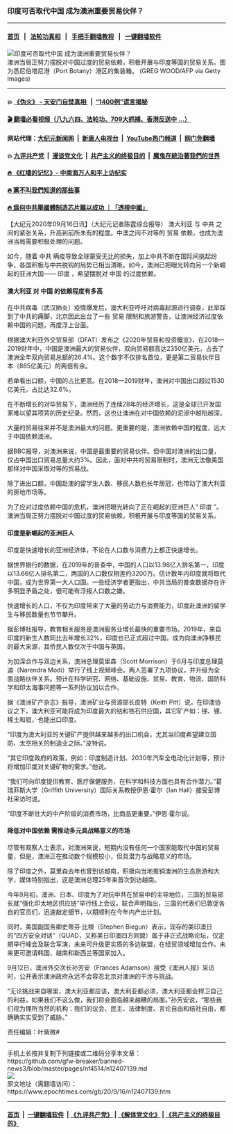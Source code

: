 ### 印度可否取代中国 成为澳洲重要贸易伙伴？
------------------------

#### [首页](https://github.com/gfw-breaker/banned-news3/blob/master/README.md) &nbsp;&nbsp;|&nbsp;&nbsp; [法轮功真相](https://github.com/begood0513/basic/blob/master/README.md)  &nbsp;&nbsp;|&nbsp;&nbsp; [手把手翻墙教程](https://github.com/gfw-breaker/guides/wiki)  &nbsp;&nbsp;|&nbsp;&nbsp; [一键翻墙软件](https://github.com/gfw-breaker/nogfw/blob/master/README.md)  



<div><img alt="印度可否取代中国 成为澳洲重要贸易伙伴？" class="attachment-djy_600_400 size-djy_600_400 wp-post-image" src="https://i.epochtimes.com/assets/uploads/2010/09/1009160947041528-600x400.jpg"/>
<div class="caption">
 澳洲当局正努力摆脱对中国过度的贸易依赖，积极开展与印度等国的贸易关系。图为悉尼伯塔尼港（Port Botany）港区的集装箱。 (GREG WOOD/AFP via Getty Images)
</div></div><hr/>

#### 💥 [《伪火》 - 天安门自焚真相 ](http://158.247.195.190:10000/videos/blog/weihuo.html)&nbsp; |&nbsp; [“1400例”谎言揭秘  ](http://158.247.195.190:10000/videos/blog/jiexi1400.html)

#### [ 🎬  翻墙必看视频（八九六四、法轮功、709大抓捕、香港反送中 ...）](https://github.com/gfw-breaker/links/blob/master/banned.md)

#### 网站代理：[大纪元新闻网](http://158.247.195.190:10080/gb/) &nbsp;|&nbsp; [新唐人电视台](http://158.247.195.190:8808/gb/)  &nbsp;|&nbsp; [YouTube热门频道](http://158.247.195.190/youtube.html) &nbsp;|&nbsp; [网门免翻墙](http://158.247.195.190:11000/show.aspx?name=ogHome)

#### 💥 [九评共产党](http://158.247.195.190:10000/videos/res/jiuping/)&nbsp; |&nbsp; [漫谈党文化](http://158.247.195.190:10000/videos/res/mtdwh/)&nbsp; |&nbsp; [共产主义的终极目的](http://158.247.195.190:10000/videos/res/zjmd/)&nbsp; |&nbsp; [魔鬼在統治著我們的世界](http://158.247.195.190:10000/videos/res/TheSpecter/)  

#### [ 🔥  《红墙的记忆》- 中南海万人和平上访纪实](http://158.247.195.190:10000/videos/news/../legend/index.html)

#### [ 🔥  黨不叫我們知道的那些事](http://158.247.195.190:10000/videos/news/truth02.html)

#### [ 🔥  爲何中共舉國體制造芯片難以成功 ｜「透視中國」](http://158.247.195.190:10000/videos/news/don03.html)

<div><p>
 【大纪元2020年09月16日讯】（大纪元记者陈霆综合报导）
 <ok href="https://www.epochtimes.com/gb/tag/%E6%BE%B3%E5%A4%A7%E5%88%A9%E4%BA%9A.html">
  澳大利亚
 </ok>
 与
 <ok href="https://www.epochtimes.com/gb/tag/%E4%B8%AD%E5%85%B1.html">
  中共
 </ok>
 之间的紧张关系，升高到前所未有的程度。中澳之间不对等的
 <ok href="https://www.epochtimes.com/gb/tag/%E8%B4%B8%E6%98%93.html">
  贸易
 </ok>
 依赖，也成为澳洲当局需要积极处理的问题。
</p>
<p>
 如今，随着
 <ok href="https://www.epochtimes.com/gb/tag/%E4%B8%AD%E5%85%B1.html">
  中共
 </ok>
 瞒疫导致全球蒙受无比的损失，加上中共不断在国际间挑起纷争，各国积极与中共脱钩的局势已相当清晰。如今，澳洲已把眼光转向另一个新崛起的亚洲大国——
 <ok href="https://www.epochtimes.com/gb/tag/%E5%8D%B0%E5%BA%A6.html">
  印度
 </ok>
 ，希望摆脱对
 <ok href="https://www.epochtimes.com/gb/tag/%E4%B8%AD%E5%9B%BD.html">
  中国
 </ok>
 的过度依赖。
</p>
<h4>
 <strong>
  <ok href="https://www.epochtimes.com/gb/tag/%E6%BE%B3%E5%A4%A7%E5%88%A9%E4%BA%9A.html">
   澳大利亚
  </ok>
  对
  <ok href="https://www.epochtimes.com/gb/tag/%E4%B8%AD%E5%9B%BD.html">
   中国
  </ok>
  的依赖程度有多高
 </strong>
</h4>
<p>
 在中共病毒（武汉肺炎）疫情爆发后，澳大利亚呼吁对病毒起源进行调查，此举踩到了中共的痛脚，北京因此出台了一些
 <ok href="https://www.epochtimes.com/gb/tag/%E8%B4%B8%E6%98%93.html">
  贸易
 </ok>
 限制和旅游警告，让澳洲经济过度依赖中国的问题，再度浮上台面。
</p>
<p>
 根据澳大利亚外交贸易部（DFAT）发布之《2020年贸易和投资概览》，在2018—2019财年中，中国是澳洲最大的贸易伙伴，双向贸易额高达2350亿美元，占去了澳洲全年双向贸易总额的26.4%。这个数字不仅排名首位，更是第二贸易伙伴日本（885亿美元）的两倍有余。
</p>
<p>
 若单看出口额，中国的占比更高。在2018—2019财年，澳洲对中国出口超过1530亿美元，占比达32.6%。
</p>
<p>
 在不断增长的对华贸易下，澳洲经历了连续28年的经济增长，这是全球已开发国家难以望其项背的历史纪录。然而，这也让澳洲在对中国依赖的泥淖中越陷越深。
</p>
<p>
 大量的贸易往来并不是澳洲最大的问题。更重要的是，澳洲依赖中国的程度，远大于中国依赖澳洲。
</p>
<p>
 据BBC报导，对澳洲来说，中国是最重要的贸易伙伴。但中国对澳洲的出口量，仅占中国出口贸易总量大约3%。因此，面对中共的贸易限制时，澳洲无法像美国那样对中国采取对等的贸易战。
</p>
<p>
 除了进出口额，中国赴澳的留学生人数、移民人数也长年居冠，也带动了澳大利亚的房地市场等。
</p>
<p>
 为了应对过度依赖中国的危机，澳洲把眼光转向了正在崛起的亚洲巨人“
 <ok href="https://www.epochtimes.com/gb/tag/%E5%8D%B0%E5%BA%A6.html">
  印度
 </ok>
 ”。澳洲当局正努力摆脱对中国过度的贸易依赖，积极开展与印度等国的贸易关系。
</p>
<h4>
 <strong>
  印度是新崛起的亚洲巨人
 </strong>
</h4>
<p>
 印度是快速增长的亚洲经济体，不论在人口数与消费力上都正快速增长。
</p>
<p>
 据世界银行的数据，在2019年的普查中，中国的人口以13.98亿人排名第一，印度以13.66亿人排名第二，两国的人口数仅相差约3200万。估计数年内印度就将取代中国，成为世界第一大人口国。一些经济学者更指出，中共当局的普查数据存在许多明显矛盾之处，很可能有浮报人口数之嫌。
</p>
<p>
 快速增长的人口，不仅为印度带来了大量的劳动力与消费能力，印度赴澳洲的留学生与移民数量也节节攀升。
</p>
<p>
 据彭博社报导，教育相关服务是澳洲服务业增长最快的重要市场。2019年，来自印度的新生人数同比去年增长32%，印度也已正式超过中国，成为向澳洲净移民的最大来源，其侨民人数仅次于中国与英国。
</p>
<p>
 为加深合作与双边关系，澳洲总理莫里森（Scott Morrison）于6月与印度总理莫迪（Narendra Modi）举行了线上视频峰会。两人签署了九项协议，并升级为全面战略伙伴关系。预计在科学研究、网络、基础设施、贸易、教育、物流、国防科学和印太海事问题等一系列协议加以合作。
</p>
<p>
 据《澳洲矿产杂志》报导，澳洲矿业与资源部长皮特（Keith Pitt）说，在印澳协议之下，澳大利亚可能将成为印度最大的钴和锆石供应国，其它矿产如：锑、锂、稀土和钽，也能出口印度。
</p>
<p>
 “印度为澳大利亚的关键矿产提供越来越多的出口机会，尤其当印度希望建立国防、太空相关的制造业之际。”皮特说。
</p>
<p>
 “其它印度政府的政策，例如：印度制造计划、2030年汽车全电动化计划等，预计将增加印度对关键矿物的需求。”他说。
</p>
<p>
 “我们可向印度提供教育、医疗保健服务，在科学和科技方面也具有合作潜力。”葛瑞菲斯大学（Griffith University）国际关系教授伊恩·霍尔（Ian Hall）接受彭博社采访时说。
</p>
<p>
 “印度不断壮大的中产阶级的消费市场，比商品更重要。”伊恩·霍尔说。
</p>
<h4>
 <strong>
  降低对中国依赖 需推动多元具战略意义的市场
 </strong>
</h4>
<p>
 尽管有观察人士表示，对澳洲来说，短期内没有任何一个国家能取代中国的贸易量，但是，澳洲正在推动数个规模较小，但具潜力与战略意义的市场。
</p>
<p>
 除了印度之外，莫里森去年也曾到访越南，积极向当地推销澳洲的生态旅游和大学，媒体特别指出，这是澳洲总理25年来首次到访越南。
</p>
<p>
 今年9月初，澳洲、日本、印度为了对抗中共在贸易中的主导地位，三国的贸易部长就“强化印太地区供应链”举行线上会议。联合声明指出，三国的代表们已敦促各自的官员们，迅速敲定细节，以期顺利在今年内产出计划。
</p>
<p>
 同时，美国副国务卿史蒂芬·比根（Stephen Biegun）表示，现存的美印澳日的“四方安全对话”（QUAD，又称美日印澳四方同盟）属于非正式战略论坛，仅定期举行峰会及联合军演，未来可升级更实质的多边联盟，在经贸领域增加合作。未来更可邀请韩国、越南和新西兰等国家加入。
</p>
<p>
 9月12日，澳洲外交次长孙芳安（Frances Adamson）接受《澳洲人报》采访时，公开表示澳洲政府永远不会容忍北京对澳洲的干涉与挑战。
</p>
<p>
 “无论挑战来自哪里，澳大利亚都应该，澳大利亚都必须，澳大利亚都会捍卫自己的利益，如果我们不这么做，我们将会面临越来越糟的局面。”孙芳安说，“那些我们视为理所当然的机构：我们的议会、民主、法律制度、言论自由和结社自由，都确确实实受到了威胁。”
</p>
<p>
 责任编辑：叶紫微#
</p>
</div>
<hr/>
手机上长按并复制下列链接或二维码分享本文章：<br/>
https://github.com/gfw-breaker/banned-news3/blob/master/pages/nf4514/n12407139.md <br/>
<a href='https://github.com/gfw-breaker/banned-news3/blob/master/pages/nf4514/n12407139.md'><img src='https://github.com/gfw-breaker/banned-news3/blob/master/pages/nf4514/n12407139.md.png'/></a> <br/>
原文地址（需翻墙访问）：https://www.epochtimes.com/gb/20/9/16/n12407139.htm


------------------------
#### [首页](https://github.com/gfw-breaker/banned-news3/blob/master/README.md) &nbsp;|&nbsp; [一键翻墙软件](https://github.com/gfw-breaker/nogfw/blob/master/README.md) &nbsp;| [《九评共产党》](https://github.com/gfw-breaker/9ping.md/blob/master/README.md#九评之一评共产党是什么) | [《解体党文化》](https://github.com/gfw-breaker/jtdwh.md/blob/master/README.md) | [《共产主义的终极目的》](https://github.com/gfw-breaker/gczydzjmd.md/blob/master/README.md)


<img src='http://gfw-breaker.win/banned-news3/pages/nf4514/n12407139.md' width='0px' height='0px'/>